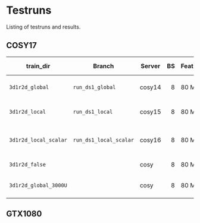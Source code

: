 # Testruns
Listing of testruns and results.


## COSY17
| train_dir             | Branch                 | Server | BS | Features | Norm.        | Units | Ep. | Layout | What was tested?                       | Loss | MED | WER |
|-----------------------|------------------------|--------|---:|----------|--------------|------:|----:|-------:|----------------------------------------|-----:|----:|----:|
| `3d1r2d_global`       | `run_ds1_global`       | cosy14 |  8 | 80 Mel   | global       |  2048 |  20 | 3d1r2d | DS1 w/ global Mel normalization.       |      |     |     |
| `3d1r2d_local`        | `run_ds1_local`        | cosy15 |  8 | 80 Mel   | local        |  2048 |  20 | 3d1r2d | DS1 w/ local Mel normalization.        |      |     |     |
| `3d1r2d_local_scalar` | `run_ds1_local_scalar` | cosy16 |  8 | 80 Mel   | local scalar |  2048 |  20 | 3d1r2d | DS1 w/ local_scalar Mel normalization. |      |     |     |
| `3d1r2d_false`        |                        | cosy   |  8 | 80 Mel   | none         |  2048 |  20 | 3d1r2d | DS1 w/o Mel normalization.             |      |     |     |
| `3d1r2d_global_3000U` |                        | cosy   |  8 | 80 Mel   | global       |  3000 |  20 | 3d1r2d | DS1 w/ global Mel normalization.       |      |     |     |

## GTX1080
